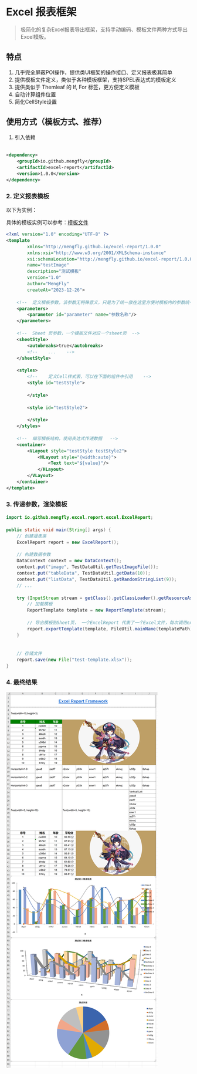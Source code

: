 # Excel 报表框架

> 极简化的复杂Excel报表导出框架，支持手动编码、模板文件两种方式导出Excel模板。

## 特点

1. 几乎完全屏蔽POI操作，提供类UI框架的操作接口、定义报表极其简单
2. 提供模板文件定义，类似于各种模板框架，支持SPEL表达式的模板定义
3. 提供类似于 Themleaf 的 If, For 标签，更方便定义模板
4. 自动计算组件位置
5. 简化CellStyle设置

## 使用方式（模板方式、推荐）

1. 引入依赖

```xml

<dependency>
    <groupId>io.github.mengfly</groupId>
    <artifactId>excel-report</artifactId>
    <version>1.0.0</version>
</dependency>
```

### 2. 定义报表模板

以下为实例：

具体的模板实例可以参考：[模板文件](src/test/resources/TestTemplate.xml)

```xml
<?xml version="1.0" encoding="UTF-8" ?>
<template
        xmlns="http://mengfly.github.io/excel-report/1.0.0"
        xmlns:xsi="http://www.w3.org/2001/XMLSchema-instance"
        xsi:schemaLocation="http://mengfly.github.io/excel-report/1.0.0 https://mengfly.github.io/xsd/excel-report-1.0.0.xsd"
        name="testImage"
        description="测试模板"
        version="1.0"
        author="MengFly"
        createAt="2023-12-26">

    <!--  定义模板参数，该参数无特殊意义，只是为了统一放在这里方便对模板内的参数统一展示，方便了解模板参数数据  -->
    <parameters>
        <parameter id="parameter" name="参数名称"/>
    </parameters>

    <!--  Sheet 页参数，一个模板文件对应一个sheet页  -->
    <sheetStyle>
        <autobreaks>true</autobreaks>
        <!--    ...    -->
    </sheetStyle>

    <styles>
        <!--    定义Cell样式表，可以在下面的组件中引用    -->
        <style id="testStyle">

        </style>

        <style id="testStyle2">

        </style>
    </styles>

    <!--  编写模板结构，使用表达式传递数据   -->
    <container>
        <VLayout style="testStyle testStyle2">
            <HLayout style="{width:auto}">
                <Text text="${value}"/>
            </HLayout>
        </VLayout>
    </container>
</template>
```

### 3. 传递参数，渲染模板

```java
import io.github.mengfly.excel.report.excel.ExcelReport;

public static void main(String[] args) {
    // 创建报表类
    ExcelReport report = new ExcelReport();

    // 构建数据参数
    DataContext context = new DataContext();
    context.put("image", TestDataUtil.getTestImageFile());
    context.put("tableData", TestDataUtil.getData(10));
    context.put("listData", TestDataUtil.getRandomStringList(9));
    // ...

    try (InputStream stream = getClass().getClassLoader().getResourceAsStream("TestTemplate.xml")) {
        // 加载模板
        ReportTemplate template = new ReportTemplate(stream);

        // 导出模板到Sheet页， 一个ExcelReport 代表了一个Excel文件，每次调用export就是在向里面添加一个Sheet页
        report.exportTemplate(template, FileUtil.mainName(templatePath), context);
    }


    // 存储文件
    report.save(new File("test-template.xlsx"));
}

```

### 4. 最终结果
![导出图片结果](img/export.png)